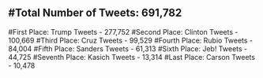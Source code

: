 #Total Number of Tweets: 691,782 
---
#First Place: Trump Tweets - 277,752
#Second Place: Clinton Tweets - 100,669
#Third Place: Cruz Tweets - 99,529
#Fourth Place: Rubio Tweets - 84,004
#Fifth Place: Sanders Tweets - 61,313
#Sixth Place: Jeb! Tweets - 44,725
#Seventh Place: Kasich Tweets - 13,314
#Last Place: Carson Tweets - 10,478
